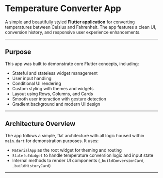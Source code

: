 # Temperature Converter App

A simple and beautifully styled **Flutter application** for converting temperatures between Celsius and Fahrenheit. The app features a clean UI, conversion history, and responsive user experience enhancements.

---

## Purpose

This app was built to demonstrate core Flutter concepts, including:

- Stateful and stateless widget management
- User input handling
- Conditional UI rendering
- Custom styling with themes and widgets
- Layout using Rows, Columns, and Cards
- Smooth user interaction with gesture detection
- Gradient background and modern UI design

---

## Architecture Overview

The app follows a simple, flat architecture with all logic housed within `main.dart` for demonstration purposes. It uses:

- `MaterialApp` as the root widget for theming and routing
- `StatefulWidget` to handle temperature conversion logic and input state
- Internal methods to render UI components (`_buildConversionCard`, `_buildHistoryCard`)

---
